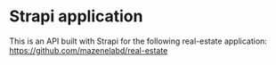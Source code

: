 # Strapi application

This is an API built with Strapi for the following real-estate application:
https://github.com/mazenelabd/real-estate
